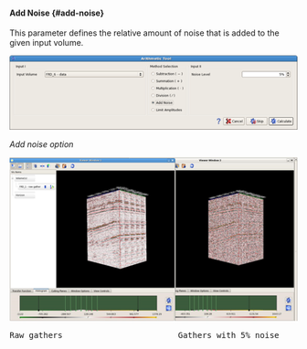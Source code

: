 #### Add Noise {#add-noise}

This parameter defines the relative amount of noise that is added to the given input volume.

![](/assets/004_Attributes.png)

_Add noise option_



![](/assets/005_Attributes.png)

<pre class="tab">Raw gathers		            	Gathers with 5% noise</pre>

